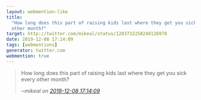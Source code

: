 ```yaml
---
layout: webmention-like
title:
  "How long does this part of raising kids last where they get you sick every
  other month?"
target: http://twitter.com/mikeal/status/1203732258240126978
date: 2019-12-08 17:14:09
tags: [webmentions]
generator: twitter.com
webmention: true
---
```


<blockquote class="external-citation">
  <p>
    How long does this part of raising kids last where they get you sick every other month?
  </p>
  <cite>‒<span class="p-author p-name">mikeal</span>
    on
    <a href="http://twitter.com/mikeal/status/1203732258240126978" rel="external nofollow" target="_blank">2019-12-08 17:14:09</a>
  </cite>
</blockquote>
